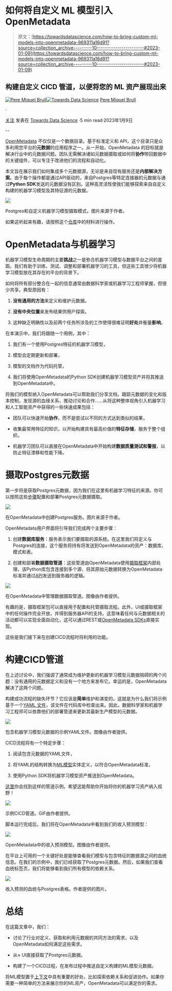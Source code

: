 # 如何将自定义 ML 模型引入 OpenMetadata

> 原文：[https://towardsdatascience.com/how-to-bring-custom-ml-models-into-openmetadata-969311a16d91?source=collection_archive---------10-----------------------#2023-01-09](https://towardsdatascience.com/how-to-bring-custom-ml-models-into-openmetadata-969311a16d91?source=collection_archive---------10-----------------------#2023-01-09)

## 构建自定义 CICD 管道，以便将您的 ML 资产展现出来

[](https://blog.metadata.coffee/?source=post_page-----969311a16d91--------------------------------)[![Pere Miquel Brull](../Images/2641b6f44310747aa3150fb720d8ff3f.png)](https://blog.metadata.coffee/?source=post_page-----969311a16d91--------------------------------)[](https://towardsdatascience.com/?source=post_page-----969311a16d91--------------------------------)[![Towards Data Science](../Images/a6ff2676ffcc0c7aad8aaf1d79379785.png)](https://towardsdatascience.com/?source=post_page-----969311a16d91--------------------------------) [Pere Miquel Brull](https://blog.metadata.coffee/?source=post_page-----969311a16d91--------------------------------)

·

[关注](https://medium.com/m/signin?actionUrl=https%3A%2F%2Fmedium.com%2F_%2Fsubscribe%2Fuser%2F5d3218cd196e&operation=register&redirect=https%3A%2F%2Ftowardsdatascience.com%2Fhow-to-bring-custom-ml-models-into-openmetadata-969311a16d91&user=Pere+Miquel+Brull&userId=5d3218cd196e&source=post_page-5d3218cd196e----969311a16d91---------------------post_header-----------) 发表在 [Towards Data Science](https://towardsdatascience.com/?source=post_page-----969311a16d91--------------------------------) ·5 min read·2023年1月9日[](https://medium.com/m/signin?actionUrl=https%3A%2F%2Fmedium.com%2F_%2Fvote%2Ftowards-data-science%2F969311a16d91&operation=register&redirect=https%3A%2F%2Ftowardsdatascience.com%2Fhow-to-bring-custom-ml-models-into-openmetadata-969311a16d91&user=Pere+Miquel+Brull&userId=5d3218cd196e&source=-----969311a16d91---------------------clap_footer-----------)

--

[](https://medium.com/m/signin?actionUrl=https%3A%2F%2Fmedium.com%2F_%2Fbookmark%2Fp%2F969311a16d91&operation=register&redirect=https%3A%2F%2Ftowardsdatascience.com%2Fhow-to-bring-custom-ml-models-into-openmetadata-969311a16d91&source=-----969311a16d91---------------------bookmark_footer-----------)

[OpenMetadata](https://open-metadata.org/) 不仅仅是一个数据目录。基于标准定义和 API，这个目录只是众多利用您平台的**元数据**的应用程序之一。从一开始，OpenMetadata 的目标就是解决行业中的元数据问题。团队无需解决诸如元数据摄取或如何将**协作**带回数据中的关键组件，可以专注于改进他们的流程和自动化。

本文旨在展示我们如何集成多个元数据源，无论是来自现有服务还是**内部解决方案**。由于每个操作都是通过API驱动的，来自Postgres等特定连接器的元数据与通过**Python SDK**发送的元数据没有区别。这种高灵活性使我们能够探索来自自定义构建的机器学习模型及其特征源的元数据。

![](../Images/45ff0ea15bc22feba2315fb7d8d374e3.png)

Postgres和自定义机器学习模型摄取模式。图片来源于作者。

如果这听起来有趣，请按照这个[仓库](https://github.com/open-metadata/openmetadata-demo/tree/main/mlmodel-cicd)中的材料进行操作。

# OpenMetadata与机器学习

机器学习模型生命周期的主要**挑战**之一是弥合机器学习模型与数据平台之间的差距。我们有助于训练、测试、调整和部署机器学习的工具，但这些工具很少将机器学习模型放在其存在的平台的背景下。

如何将所有部分整合在一起的信息通常由数据科学家或机器学习工程师掌握，但很少共享。典型原因有：

1.  **没有通用的方法**来定义和维护元数据。

1.  **没有中央位置**来发布结果供用户探索。

1.  这种缺乏明确性以及前两个任务所涉及的工作使得很难证明**好处**并衡量**影响**。

在本演示中，我们将跟随一个用例，其中：

1.  我们有一个使用Postgres特征的机器学习模型，

1.  模型会定期更新和部署，

1.  模型的文档作为代码托管，

1.  我们将使用OpenMetadata的Python SDK创建机器学习模型资产并将其推送到OpenMetadata中。

将我们的模型纳入OpenMetadata可以帮助我们分享文档，跟踪元数据的变化和版本控制，发现源的血缘关系，推动讨论和合作……从将这种整体视角引入机器学习和人工智能资产中获得的一些快速成果包括：

+   团队可以快速开始**协作**，而不是尝试以不同的方式达到类似的结果，

+   收集最常用特征的知识，以开始构建具有最高价值的**特征存储**，服务于整个组织。

+   机器学习团队可以直接在OpenMetadata中开始构建**数据质量测试和警报**，以防止特征漂移和性能下降。

# 摄取Postgres元数据

第一步将是获取Postgres元数据，因为我们在这里有机器学习特征的来源。你可以按照这些[步骤](https://docs.open-metadata.org/connectors/database/postgres)配置和部署Postgres元数据摄取。

![](../Images/6bd02ac8c663e3676c6a36e1d986362b.png)

在OpenMetadata中创建Postgres服务。图片来源于作者。

OpenMetadata用户界面将引导我们完成两个主要步骤：

1.  创建**数据库服务**：服务表示我们要摄取的源系统。在这里我们将定义与Postgres的连接，这个服务将持有将发送到OpenMetadata的资产：数据库、模式和表。

1.  创建和部署**数据摄取管道**：这些管道由OpenMetadata使用[摄取框架](https://pypi.org/project/openmetadata-ingestion/)内部处理，该Python库包含连接到多个源、将其原始元数据转换为OpenMetadata标准并通过[API](https://docs.open-metadata.org/swagger.html)发送到服务器的逻辑。

![](../Images/2cad6199c7f4f7cae309642254fd4e06.png)

在OpenMetadata中管理数据摄取管道。图像由作者提供。

有趣的是，摄取框架包可以直接用于配置和托管摄取流程。此外，UI或摄取框架中的任何操作完全开放，并得到服务器API的支持。这意味着任何与元数据相关的活动都可以实现全面自动化，这可以通过REST或[OpenMetadata SDKs](https://docs.open-metadata.org/sdk)直接实现。

这些是我们接下来在创建CICD流程时将利用的功能。

# 构建CICD管道

在上述讨论中，我们强调了通常成为维护更新的机器学习模型元数据阻碍的两个问题：没有通用的元数据定义和没有一个地方来发布它。幸运的是，OpenMetadata解决了这两个问题。

构建成功流程的缺失环节？它应该是**简单**维护和演变的。这就是为什么我们将示例基于一个[YAML 文件](https://github.com/open-metadata/openmetadata-demo/blob/main/mlmodel-cicd/ml_model.yaml)，该文件在代码库中检查出来。因此，数据科学家和机器学习工程师可以依靠他们的部署管道来更新其最新生产模型的元数据。

![](../Images/66394af9fb03e282e9097154839540fa.png)

包含机器学习模型元数据的示例YAML文件。图像由作者提供。

CICD流程将有一个特定步骤：

1.  阅读包含元数据的YAML文件，

1.  将YAML的结构转换为[ML模型](https://docs.open-metadata.org/main-concepts/metadata-standard/schemas/entity/data/mlmodel)实体定义，以符合OpenMetadata标准，

1.  使用Python SDK将机器学习模型资产推送到OpenMetadata。

[这里](https://github.com/open-metadata/openmetadata-demo/blob/main/mlmodel-cicd/mlmodel_cicd.py)你会找到这样的管道示例。希望这能帮助你开始将你的机器学习资产纳入视野！

![](../Images/86bbd7a379354568c95892e335d83fc7.png)

示例CICD管道。GIF由作者提供。

脚本运行完成后，我们将在OpenMetadata中看到我们的收入预测模型：

![](../Images/769179cb8842d8f0b811ddd353399505.png)

OpenMetadata中的收入预测模型。图像由作者提供。

在平台上可用的一个关键好处是能够查看我们模型与包含特征的数据源之间的血统信息。在我们的示例中，我们已经获取了Postgres元数据。然后，如果我们查看血统标签页，我们将能够看到我们所有模型的依赖关系。

![](../Images/fb56bb06bf9d02cb3e9bfcab601a0982.png)

收入预测的血统与Postgres表格。作者提供的图片。

# 总结

在这篇文章中，我们：

+   讨论了行业对定义、获取和利用元数据的共同方法的需求，以及OpenMetadata如何满足这些需求。

+   从≈ UI直接获取了Postgres元数据。

+   构建了一个CICD过程，在发布过程中推送自定义构建的ML模型元数据。

将ML模型置于[上下文](https://medium.com/openmetadata/ml-is-not-just-about-ml-c08eab242e84)中具有重要的好处，比如探索依赖关系和促进协作。如果你需要一种简单的方法来展示你的ML资产，OpenMetadata可以满足你的需求。
